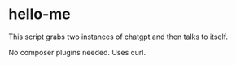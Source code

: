 # hello-me

This script grabs two instances of chatgpt and then talks to itself.

No composer plugins needed.  Uses curl.
